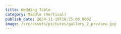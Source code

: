 ```yaml
---
title: Wedding Table
category: Middle (Vertical)
publish_date: 2024-11-19T18:25:00.000Z
image: /src/assets/pictures/gallery_2_preview.jpg
---
```

